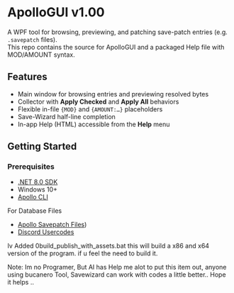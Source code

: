 # ApolloGUI v1.00

A WPF tool for browsing, previewing, and patching save-patch entries (e.g. `.savepatch` files).  
This repo contains the source for ApolloGUI and a packaged Help file with MOD/AMOUNT syntax.

## Features
- Main window for browsing entries and previewing resolved bytes
- Collector with **Apply Checked** and **Apply All** behaviors
- Flexible in-file `{MOD}` and `{AMOUNT:…}` placeholders
- Save-Wizard half-line completion
- In-app Help (HTML) accessible from the **Help** menu

## Getting Started

### Prerequisites
- [.NET 8.0 SDK](https://dotnet.microsoft.com/en-us/download/dotnet/8.0)
- Windows 10+
- [Apollo CLI](https://github.com/bucanero/apollo-lib/releases)

For Database Files 
- [Apollo Savepatch Files](https://github.com/bucanero/apollo-patches))
- [Discord Usercodes](https://docs.google.com/spreadsheets/d/1pln64WRA8QhhrW1QBDEn97HEbp4gdvBNd3GnrC4Bg5c/edit?gid=0#gid=0)


Iv Added 0build_publish_with_assets.bat this will build a x86 and x64 version of the program. if u feel the need to build it. 

Note: Im no Programer, But AI has Help me alot to put this item out, anyone using bucanero Tool, Savewizard can work with codes a little better.. 
Hope it helps .. 
